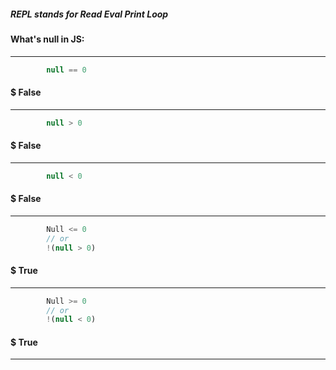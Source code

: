 <!-- early 2019 -->

##### REPL stands for Read Eval Print Loop


#### What's null in JS:

---

```javascript
        null == 0
``` 
#### $ False

---

```javascript
        null > 0
``` 
#### $ False

---

```javascript
        null < 0
``` 
#### $ False

---

```javascript
        Null <= 0
        // or
        !(null > 0)
```
#### $ True

---

```javascript
        Null >= 0
        // or
        !(null < 0)
```
#### $ True

---
